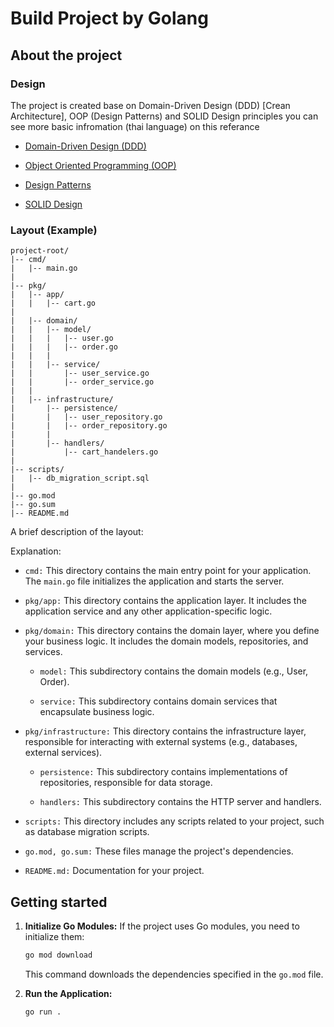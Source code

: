# Build Project by Golang

## About the project

### Design

The project is created base on Domain-Driven Design (DDD) [Crean Architecture], OOP (Design Patterns) and SOLID Design principles you can see more basic infromation (thai language) on this referance

- [Domain-Driven Design (DDD)](https://medium.com/devspree/domain-driven-design-934c495e7e0b)

- [Object Oriented Programming (OOP)](https://www.saladpuk.com/beginner-1/oop)

- [Design Patterns](https://www.saladpuk.com/software-design/designpatterns)

- [SOLID Design](https://www.saladpuk.com/basic/solid)

### Layout (Example)

```tree
project-root/
|-- cmd/
|   |-- main.go
|
|-- pkg/
|   |-- app/
|   |   |-- cart.go
|
|   |-- domain/
|   |   |-- model/
|   |   |   |-- user.go
|   |   |   |-- order.go
|   |   |
|   |   |-- service/
|   |       |-- user_service.go
|   |       |-- order_service.go
|   |
|   |-- infrastructure/
|       |-- persistence/
|       |   |-- user_repository.go
|       |   |-- order_repository.go
|       |
|       |-- handlers/
|           |-- cart_handelers.go
|
|-- scripts/
|   |-- db_migration_script.sql
|
|-- go.mod
|-- go.sum
|-- README.md
```

A brief description of the layout:

Explanation:

- `cmd:` This directory contains the main entry point for your application. The `main.go` file initializes the application and starts the server.

- `pkg/app:` This directory contains the application layer. It includes the application service and any other application-specific logic.

- `pkg/domain:` This directory contains the domain layer, where you define your business logic. It includes the domain models, repositories, and services.

  - `model:` This subdirectory contains the domain models (e.g., User, Order).

  - `service:` This subdirectory contains domain services that encapsulate business logic.

- `pkg/infrastructure:` This directory contains the infrastructure layer, responsible for interacting with external systems (e.g., databases, external services).

  - `persistence:` This subdirectory contains implementations of repositories, responsible for data storage.

  - `handlers:` This subdirectory contains the HTTP server and handlers.

- `scripts:` This directory includes any scripts related to your project, such as database migration scripts.

- `go.mod, go.sum:` These files manage the project's dependencies.

- `README.md:` Documentation for your project.

## Getting started

1. **Initialize Go Modules:**
   If the project uses Go modules, you need to initialize them:

   ```bash
   go mod download
   ```

   This command downloads the dependencies specified in the `go.mod` file.

2. **Run the Application:**

   ```bash
   go run .
   ```
